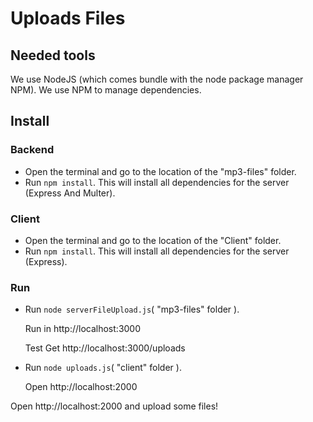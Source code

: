 # Uploads Files

## Needed tools

We use NodeJS (which comes bundle with the node package manager NPM).
We use NPM to manage dependencies.

## Install

### Backend

- Open the terminal and go to the location of the "mp3-files" folder.
- Run `npm install`. This will install all dependencies for the server (Express And Multer).

### Client

- Open the terminal and go to the location of the "Client" folder.
- Run `npm install`. This will install all dependencies for the server (Express).

### Run

- Run `node serverFileUpload.js`( "mp3-files" folder ).

  Run in http://localhost:3000

  Test Get http://localhost:3000/uploads

- Run `node uploads.js`( "client" folder ).

  Open http://localhost:2000

Open http://localhost:2000 and upload some files!




